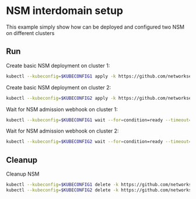 # NSM interdomain setup


This example simply show how can be deployed and configured two NSM on different clusters

## Run

Create basic NSM deployment on cluster 1:

```bash
kubectl --kubeconfig=$KUBECONFIG1 apply -k https://github.com/networkservicemesh/deployments-k8s/examples/interdomain/nsm/cluster1?ref=d577fd7a42c3fa1fd4d8dd05e3eefdafb2865f2a
```

Create basic NSM deployment on cluster 2:

```bash
kubectl --kubeconfig=$KUBECONFIG2 apply -k https://github.com/networkservicemesh/deployments-k8s/examples/interdomain/nsm/cluster2?ref=d577fd7a42c3fa1fd4d8dd05e3eefdafb2865f2a
```

Wait for NSM admission webhook on cluster 1:

```bash
kubectl --kubeconfig=$KUBECONFIG1 wait --for=condition=ready --timeout=1m pod -n nsm-system -l app=admission-webhook-k8s
```

Wait for NSM admission webhook on cluster 2:

```bash
kubectl --kubeconfig=$KUBECONFIG2 wait --for=condition=ready --timeout=1m pod -n nsm-system -l app=admission-webhook-k8s
```

## Cleanup

Cleanup NSM
```bash
kubectl --kubeconfig=$KUBECONFIG1 delete -k https://github.com/networkservicemesh/deployments-k8s/examples/interdomain/nsm/cluster1?ref=d577fd7a42c3fa1fd4d8dd05e3eefdafb2865f2a
kubectl --kubeconfig=$KUBECONFIG2 delete -k https://github.com/networkservicemesh/deployments-k8s/examples/interdomain/nsm/cluster2?ref=d577fd7a42c3fa1fd4d8dd05e3eefdafb2865f2a
```

